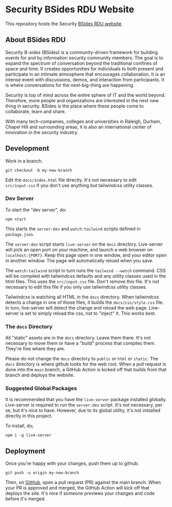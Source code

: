 # Security BSides RDU Website
This repository hosts the Security [BSides RDU website](https://bsidesrdu.org).

## About BSides RDU

Security B-sides (BSides) is a community-driven framework for building events for and by information security community members.
The goal is to expand the spectrum of conversation beyond the traditional confines of space and time. It creates opportunities for individuals to both present and participate in an intimate atmosphere that encourages collaboration.
It is an intense event with discussions, demos, and interaction from participants. It is where conversations for the next-big-thing are happening.

Security is top of mind across the entire sphere of IT and the world beyond. Therefore, more people and organizations are interested in the next new thing in security. BSides is the place where these people come to collaborate, learn and share.

With many tech-companies, colleges and universities in Raleigh, Durham, Chapel Hill and surrounding areas, it is also an international center of innovation in the security industry.

## Development

Work in a branch.

```shell
git checkout -b my-new-branch
```

Edit the `docs/index.html` file directly. It's not necessary to edit `src/input.css` if you don't use anything but tailwindcss utility classes.

### Dev Server

To start the "dev server", do:

```shell
npm start
```

This starts the `server:dev` and `watch:tailwind` scripts defined in `package.json`.

The `server:dev` script starts `live-server` on the `docs` directory. Live-server will pick an open port on your machine, and launch a web browser on `localhost:{PORT}`. Keep this page open in one window, and your editor open in another window. The page will automatically reload when you save.

The `watch:tailwind` script in turn runs the `tailwind --watch` command. CSS will be compiled with tailwindcss defaults and any utility classes used in the html files. This uses the `src/input.css` file. Don't remove this file. It's not necessary to edit this file if you only use tailwindcss utility classes.

Tailwindcss is watching all HTML in the `docs` directory. When tailwindcss detects a change in one of those files, it builds the `docs/css/style.css` file. In turn, live-server will detect the change and reload the web page. Live-server is set to simply reload the css, not to "inject" it. This works best.

### The `docs` Directory

All "static" assets are in the `docs` directory. Leave them there. It's not necessary to move them or have a "build" process that compiles them. They're fine where they are.

Please do not change the `docs` directory to `public` or `html` or `static`. The `docs` directory is where github looks for the web root. When a pull request is done into the `main` branch, a GitHub Action is kicked off that builds from that branch and deploys the website.



### Suggested Global Packages

It is recommended that you have the `live-server` package installed globally. Live-server is required to run the `server:dev` script. It's not necessary, per se, but it's nice to have. However, due to its global utility, it's not installed directly in this project.

To install, do;

```shell
npm i -g live-server
```

## Deployment

Once you're happy with your changes, push them up to github.

```shell
git push -u origin my-new-branch
```

Then, on [GitHub](https://github.com/BSidesRDU/website), open a pull request (PR) against the main branch. When your PR is approved and merged, the GitHub Action will kick off that deploys the site. It's nice if someone previews your changes and code before it's merged.
